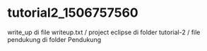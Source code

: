 # tutorial2_1506757560

write_up di file writeup.txt / project eclipse di folder tutorial-2 / file pendukung di folder Pendukung
